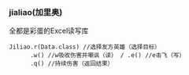### jialiao(加里奥)

全都是彩蛋的Excel读写库
```
Jiliao.r(Data.class) //选择友方英雄（选择目标）
      .w() //w吸收伤害并嘲讽（读） / .e() //e击飞（写）
      .q() //持续伤害（返回结果）
```